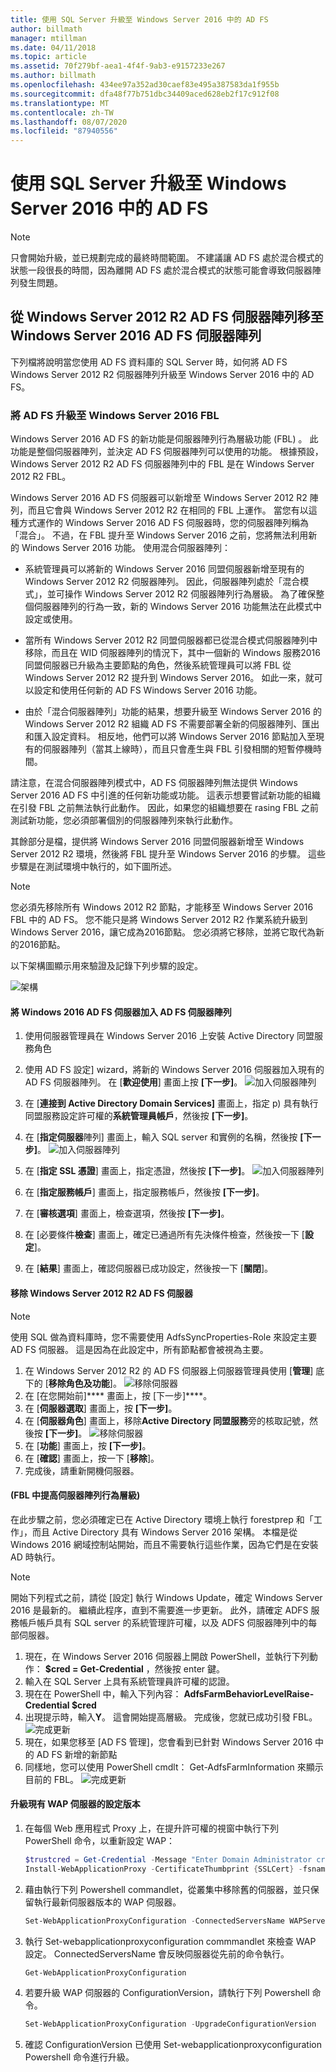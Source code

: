 ```yaml
---
title: 使用 SQL Server 升級至 Windows Server 2016 中的 AD FS
author: billmath
manager: mtillman
ms.date: 04/11/2018
ms.topic: article
ms.assetid: 70f279bf-aea1-4f4f-9ab3-e9157233e267
ms.author: billmath
ms.openlocfilehash: 434ee97a352ad30caef83e495a387583da1f955b
ms.sourcegitcommit: dfa48f77b751dbc34409aced628eb2f17c912f08
ms.translationtype: MT
ms.contentlocale: zh-TW
ms.lasthandoff: 08/07/2020
ms.locfileid: "87940556"
---
```

# <a name="upgrading-to-ad-fs-in-windows-server-2016-with-sql-server"></a>使用 SQL Server 升級至 Windows Server 2016 中的 AD FS


> [!NOTE]
> 只會開始升級，並已規劃完成的最終時間範圍。 不建議讓 AD FS 處於混合模式的狀態一段很長的時間，因為離開 AD FS 處於混合模式的狀態可能會導致伺服器陣列發生問題。


## <a name="moving-from-a-windows-server-2012-r2-ad-fs-farm-to-a-windows-server-2016-ad-fs-farm"></a>從 Windows Server 2012 R2 AD FS 伺服器陣列移至 Windows Server 2016 AD FS 伺服器陣列
下列檔將說明當您使用 AD FS 資料庫的 SQL Server 時，如何將 AD FS Windows Server 2012 R2 伺服器陣列升級至 Windows Server 2016 中的 AD FS。

### <a name="upgrading-ad-fs-to-windows-server-2016-fbl"></a>將 AD FS 升級至 Windows Server 2016 FBL
Windows Server 2016 AD FS 的新功能是伺服器陣列行為層級功能 (FBL) 。   此功能是整個伺服器陣列，並決定 AD FS 伺服器陣列可以使用的功能。   根據預設，Windows Server 2012 R2 AD FS 伺服器陣列中的 FBL 是在 Windows Server 2012 R2 FBL。

Windows Server 2016 AD FS 伺服器可以新增至 Windows Server 2012 R2 陣列，而且它會與 Windows Server 2012 R2 在相同的 FBL 上運作。  當您有以這種方式運作的 Windows Server 2016 AD FS 伺服器時，您的伺服器陣列稱為「混合」。  不過，在 FBL 提升至 Windows Server 2016 之前，您將無法利用新的 Windows Server 2016 功能。  使用混合伺服器陣列：

-   系統管理員可以將新的 Windows Server 2016 同盟伺服器新增至現有的 Windows Server 2012 R2 伺服器陣列。  因此，伺服器陣列處於「混合模式」，並可操作 Windows Server 2012 R2 伺服器陣列行為層級。  為了確保整個伺服器陣列的行為一致，新的 Windows Server 2016 功能無法在此模式中設定或使用。

-   當所有 Windows Server 2012 R2 同盟伺服器都已從混合模式伺服器陣列中移除，而且在 WID 伺服器陣列的情況下，其中一個新的 Windows 服務2016同盟伺服器已升級為主要節點的角色，然後系統管理員可以將 FBL 從 Windows Server 2012 R2 提升到 Windows Server 2016。  如此一來，就可以設定和使用任何新的 AD FS Windows Server 2016 功能。

-   由於「混合伺服器陣列」功能的結果，想要升級至 Windows Server 2016 的 Windows Server 2012 R2 組織 AD FS 不需要部署全新的伺服器陣列、匯出和匯入設定資料。  相反地，他們可以將 Windows Server 2016 節點加入至現有的伺服器陣列（當其上線時），而且只會產生與 FBL 引發相關的短暫停機時間。

請注意，在混合伺服器陣列模式中，AD FS 伺服器陣列無法提供 Windows Server 2016 AD FS 中引進的任何新功能或功能。  這表示想要嘗試新功能的組織在引發 FBL 之前無法執行此動作。  因此，如果您的組織想要在 rasing FBL 之前測試新功能，您必須部署個別的伺服器陣列來執行此動作。

其餘部分是檔，提供將 Windows Server 2016 同盟伺服器新增至 Windows Server 2012 R2 環境，然後將 FBL 提升至 Windows Server 2016 的步驟。  這些步驟是在測試環境中執行的，如下圖所述。

> [!NOTE]
> 您必須先移除所有 Windows 2012 R2 節點，才能移至 Windows Server 2016 FBL 中的 AD FS。  您不能只是將 Windows Server 2012 R2 作業系統升級到 Windows Server 2016，讓它成為2016節點。  您必須將它移除，並將它取代為新的2016節點。

以下架構圖顯示用來驗證及記錄下列步驟的設定。

![架構](media/Upgrading-to-AD-FS-in-Windows-Server-2016-SQL/arch.png)


#### <a name="join-the-windows-2016-ad-fs-server-to-the-ad-fs-farm"></a>將 Windows 2016 AD FS 伺服器加入 AD FS 伺服器陣列

1.  使用伺服器管理員在 Windows Server 2016 上安裝 Active Directory 同盟服務角色

2.  使用 AD FS 設定] wizard，將新的 Windows Server 2016 伺服器加入現有的 AD FS 伺服器陣列。  在 [**歡迎使用**] 畫面上按 **[下一步]**。
 ![加入伺服器陣列](media/Upgrading-to-AD-FS-in-Windows-Server-2016-SQL/configure1.png)
3.  在 [**連接到 Active Directory Domain Services]** 畫面上，指定 p) 具有執行同盟服務設定許可權的**系統管理員帳戶**，然後按 **[下一步]**。
4.  在 [**指定伺服器**陣列] 畫面上，輸入 SQL server 和實例的名稱，然後按 **[下一步]**。
![加入伺服器陣列](media/Upgrading-to-AD-FS-in-Windows-Server-2016-SQL/configure3.png)
5.  在 [**指定 SSL 憑證**] 畫面上，指定憑證，然後按 **[下一步]**。
![加入伺服器陣列](media/Upgrading-to-AD-FS-in-Windows-Server-2016-SQL/configure4.png)
6.  在 [**指定服務帳戶**] 畫面上，指定服務帳戶，然後按 **[下一步]**。
7.  在 [**審核選項**] 畫面上，檢查選項，然後按 **[下一步]**。
8.  在 [必要條件**檢查**] 畫面上，確定已通過所有先決條件檢查，然後按一下 [**設定**]。
9.  在 [**結果**] 畫面上，確認伺服器已成功設定，然後按一下 [**關閉**]。


#### <a name="remove-the-windows-server-2012-r2-ad-fs-server"></a>移除 Windows Server 2012 R2 AD FS 伺服器

>[!NOTE]
>使用 SQL 做為資料庫時，您不需要使用 AdfsSyncProperties-Role 來設定主要 AD FS 伺服器。  這是因為在此設定中，所有節點都會被視為主要。

1.  在 Windows Server 2012 R2 的 AD FS 伺服器上伺服器管理員使用 [**管理**] 底下的 [**移除角色及功能**]。
![移除伺服器](media/Upgrading-to-AD-FS-in-Windows-Server-2016-SQL/remove1.png)
2.  在 [在您開始前]**** 畫面上，按 [下一步]****。
3.  在 [**伺服器選取**] 畫面上，按 **[下一步]**。
4.  在 [**伺服器角色**] 畫面上，移除**Active Directory 同盟服務**旁的核取記號，然後按 **[下一步]**。
![移除伺服器](media/Upgrading-to-AD-FS-in-Windows-Server-2016-SQL/remove2.png)
5.  在 [**功能**] 畫面上，按 **[下一步]**。
6.  在 [**確認**] 畫面上，按一下 [**移除**]。
7.  完成後，請重新開機伺服器。

#### <a name="raise-the-farm-behavior-level-fbl"></a> (FBL 中提高伺服器陣列行為層級) 
在此步驟之前，您必須確定已在 Active Directory 環境上執行 forestprep 和「工作」，而且 Active Directory 具有 Windows Server 2016 架構。  本檔是從 Windows 2016 網域控制站開始，而且不需要執行這些作業，因為它們是在安裝 AD 時執行。

>[!NOTE]
>開始下列程式之前，請從 [設定] 執行 Windows Update，確定 Windows Server 2016 是最新的。  繼續此程序，直到不需要進一步更新。 此外，請確定 ADFS 服務帳戶帳戶具有 SQL server 的系統管理許可權，以及 ADFS 伺服器陣列中的每部伺服器。

1. 現在，在 Windows Server 2016 伺服器上開啟 PowerShell，並執行下列動作： **$cred = Get-Credential** ，然後按 enter 鍵。
2. 輸入在 SQL Server 上具有系統管理員許可權的認證。
3. 現在在 PowerShell 中，輸入下列內容： **AdfsFarmBehaviorLevelRaise-Credential $cred**
2. 出現提示時，輸入**Y**。 這會開始提高層級。  完成後，您就已成功引發 FBL。
![完成更新](media/Upgrading-to-AD-FS-in-Windows-Server-2016-SQL/finish1.png)
3. 現在，如果您移至 [AD FS 管理]，您會看到已針對 Windows Server 2016 中的 AD FS 新增的新節點
4. 同樣地，您可以使用 PowerShell cmdlt： Get-AdfsFarmInformation 來顯示目前的 FBL。
![完成更新](media/Upgrading-to-AD-FS-in-Windows-Server-2016-SQL/finish2.png)

#### <a name="upgrade-the-configuration-version-of-existing-wap-servers"></a>升級現有 WAP 伺服器的設定版本
1. 在每個 Web 應用程式 Proxy 上，在提升許可權的視窗中執行下列 PowerShell 命令，以重新設定 WAP：
    ```powershell
    $trustcred = Get-Credential -Message "Enter Domain Administrator credentials"
    Install-WebApplicationProxy -CertificateThumbprint {SSLCert} -fsname fsname -FederationServiceTrustCredential $trustcred
    ```
2. 藉由執行下列 Powershell commandlet，從叢集中移除舊的伺服器，並只保留執行最新伺服器版本的 WAP 伺服器。
    ```powershell
    Set-WebApplicationProxyConfiguration -ConnectedServersName WAPServerName1, WAPServerName2
    ```
3. 執行 Set-webapplicationproxyconfiguration commmandlet 來檢查 WAP 設定。 ConnectedServersName 會反映伺服器從先前的命令執行。
    ```powershell
    Get-WebApplicationProxyConfiguration
    ```
4. 若要升級 WAP 伺服器的 ConfigurationVersion，請執行下列 Powershell 命令。
    ```powershell
    Set-WebApplicationProxyConfiguration -UpgradeConfigurationVersion
    ```
5. 確認 ConfigurationVersion 已使用 Set-webapplicationproxyconfiguration Powershell 命令進行升級。
